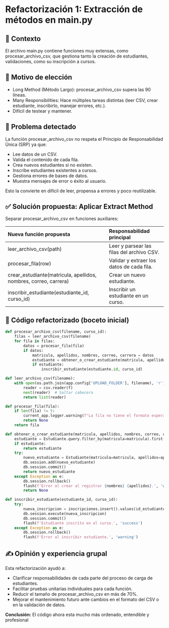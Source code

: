 
# Refactorización 1: Extracción de métodos en main.py

## 📌 Contexto
El archivo main.py contiene funciones muy extensas, como procesar_archivo_csv, que gestiona tanto la creación de estudiantes, validaciones, como su inscripción a cursos.

## 🎯 Motivo de elección
- Long Method (Método Largo): procesar_archivo_csv supera las 90 líneas.
- Many Responsibilities: Hace múltiples tareas distintas (leer CSV, crear estudiante, inscribirlo, manejar errores, etc.).
- Difícil de testear y mantener.

## 🧩 Problema detectado
La función procesar_archivo_csv no respeta el Principio de Responsabilidad Única (SRP) ya que:
- Lee datos de un CSV.
- Valida el contenido de cada fila.
- Crea nuevos estudiantes si no existen.
- Inscribe estudiantes existentes a cursos.
- Gestiona errores de bases de datos.
- Muestra mensajes de error o éxito al usuario.

Esto la convierte en difícil de leer, propensa a errores y poco reutilizable.

## ✅ Solución propuesta: Aplicar Extract Method

Separar procesar_archivo_csv en funciones auxiliares:

| Nueva función propuesta | Responsabilidad principal |
|:---|:---|
| leer_archivo_csv(path) | Leer y parsear las filas del archivo CSV. |
| procesar_fila(row) | Validar y extraer los datos de cada fila. |
| crear_estudiante(matricula, apellidos, nombres, correo, carrera) | Crear un nuevo estudiante. |
| inscribir_estudiante(estudiante_id, curso_id) | Inscribir un estudiante en un curso. |

## 🔨 Código refactorizado (boceto inicial)

```python
def procesar_archivo_csv(filename, curso_id):
    filas = leer_archivo_csv(filename)
    for fila in filas:
        datos = procesar_fila(fila)
        if datos:
            matricula, apellidos, nombres, correo, carrera = datos
            estudiante = obtener_o_crear_estudiante(matricula, apellidos, nombres, correo, carrera)
            if estudiante:
                inscribir_estudiante(estudiante.id, curso_id)

def leer_archivo_csv(filename):
    with open(os.path.join(app.config['UPLOAD_FOLDER'], filename), 'r') as f:
        reader = csv.reader(f)
        next(reader)  # Saltar cabecera
        return list(reader)

def procesar_fila(fila):
    if len(fila) != 5:
        current_app.logger.warning(f"La fila no tiene el formato esperado: {fila}")
        return None
    return fila

def obtener_o_crear_estudiante(matricula, apellidos, nombres, correo, carrera):
    estudiante = Estudiante.query.filter_by(matricula=matricula).first()
    if estudiante:
        return estudiante
    try:
        nuevo_estudiante = Estudiante(matricula=matricula, apellidos=apellidos, nombres=nombres, correo=correo, password=generate_password_hash(matricula), carrera=carrera)
        db.session.add(nuevo_estudiante)
        db.session.commit()
        return nuevo_estudiante
    except Exception as e:
        db.session.rollback()
        flash(f'Error al crear al registrar {nombres} {apellidos}.', 'warning')
        return None

def inscribir_estudiante(estudiante_id, curso_id):
    try:
        nueva_inscripcion = inscripciones.insert().values(id_estudiante=estudiante_id, id_curso=curso_id)
        db.session.execute(nueva_inscripcion)
        db.session.commit()
        flash(f'Estudiante inscrito en el curso.', 'success')
    except Exception as e:
        db.session.rollback()
        flash(f'Error al inscribir estudiante.', 'warning')
```

## ✍️ Opinión y experiencia grupal
Esta refactorización ayudó a:
- Clarificar responsabilidades de cada parte del proceso de carga de estudiantes.
- Facilitar pruebas unitarias individuales para cada función.
- Reducir el tamaño de procesar_archivo_csv en más de 70%.
- Mejorar el mantenimiento futuro ante cambios en el formato del CSV o en la validación de datos.

**Conclusión:** El código ahora esta mucho más ordenado, entendible y profesional

